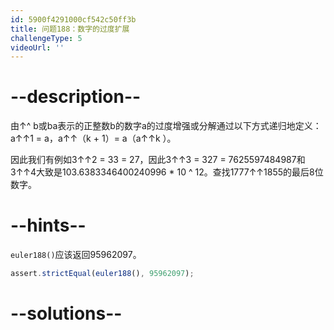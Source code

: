```yaml
---
id: 5900f4291000cf542c50ff3b
title: 问题188：数字的过度扩展
challengeType: 5
videoUrl: ''
---
```


# --description--

由↑^ b或ba表示的正整数b的数字a的过度增强或分解通过以下方式递归地定义：a↑↑1 = a，a↑↑（k + 1）= a（a↑↑k ）。

因此我们有例如3↑↑2 = 33 = 27，因此3↑↑3 = 327 = 7625597484987和3↑↑4大致是103.6383346400240996 \* 10 ^ 12。查找1777↑↑1855的最后8位数字。

# --hints--

`euler188()`应该返回95962097。

```js
assert.strictEqual(euler188(), 95962097);
```

# --solutions--

